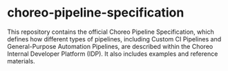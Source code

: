# choreo-pipeline-specification
This repository contains the official Choreo Pipeline Specification, which defines how different types of pipelines, including Custom CI Pipelines and General-Purpose Automation Pipelines, are described within the Choreo Internal Developer Platform (IDP). It also includes examples and reference materials.
